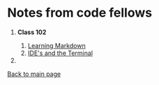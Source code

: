 # Notes from code fellows

1. **Class 102**
    1. [Learning Markdown](https://vadengrey.github.io/reading-notes/102learning-markdown)
    2. [IDE's and the Terminal](https://vadengrey.github.io/reading-notes/IDEs-and-the-Terminal)

2. 


[Back to main page](https://vadengrey.github.io/reading-notes/)
